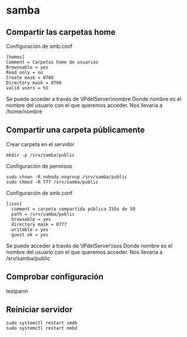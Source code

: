 # samba
## Compartir las carpetas home
Configuración de smb.conf
```
[homes]
Comment = Carpetas home de usuarios
Browseable = yes
Read only = no
Create mask = 0700
Directory mask = 0700
valid users = %S
```
Se puede acceder a través de \\IPdelServer\nombre
Donde nombre es el nombre del usuario con el que queremos acceder.
Nos llevaría a /home/nombre
## Compartir una carpeta públicamente

Crear carpeta en el servidor
```
mkdir -p /srv/samba/public
```
Configuración de permisos
```
sudo chown -R nobody.nogroup /srv/samba/public
sudo chmod -R 777 /srv/samba/public
```
Configuración de smb.conf
```
[isos]
  comment = carpeta compartida pública ISOs de SO
  path = /srv/samba/public
  browsable = yes
  directory mask = 0777
  writable = yes
  guest ok = yes
```
Se puede acceder a través de \\IPdelServer\isos
Donde nombre es el nombre del usuario con el que queremos acceder.
Nos llevaría a /srv/samba/public
## Comprobar configuración
testparm
## Reiniciar servidor
```
sudo systemctl restart smdb
sudo systemctl restart nmbd
```


